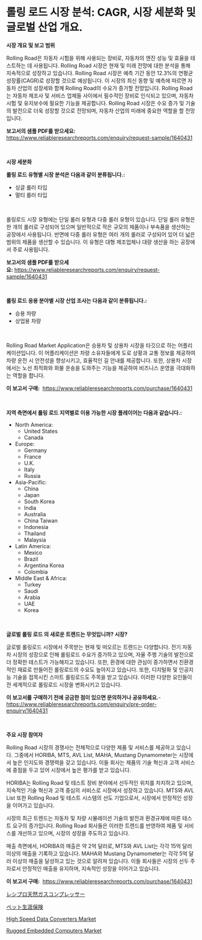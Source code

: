 <p><h1>롤링 로드 시장 분석: CAGR, 시장 세분화 및 글로벌 산업 개요.</h1></p><p><strong>시장 개요 및 보고 범위</strong></p>
<p><p>Rolling Road은 자동차 시험을 위해 사용되는 장비로, 자동차의 엔진 성능 및 효율을 테스트하는 데 사용됩니다. Rolling Road 시장은 현재 및 미래 전망에 대한 분석을 통해 지속적으로 성장하고 있습니다. Rolling Road 시장은 예측 기간 동안 12.3%의 연평균 성장률(CAGR)로 성장할 것으로 예상됩니다. 이 시장의 최신 동향 및 예측에 따르면 자동차 산업의 성장세와 함께 Rolling Road의 수요가 증가할 전망입니다. Rolling Road는 자동차 제조사 및 서비스 업체들 사이에서 필수적인 장비로 인식되고 있으며, 자동차 시험 및 유지보수에 필요한 기능을 제공합니다. Rolling Road 시장은 수요 증가 및 기술의 발전으로 더욱 성장할 것으로 전망되며, 자동차 산업의 미래에 중요한 역할을 할 전망입니다.</p></p>
<p><strong>보고서의 샘플 PDF를 받으세요:</strong> <a href="https://www.reliableresearchreports.com/enquiry/request-sample/1640431">https://www.reliableresearchreports.com/enquiry/request-sample/1640431</a></p>
<p>&nbsp;</p>
<p><strong>시장 세분화</strong></p>
<p><strong>롤링 로드 유형별 시장 분석은 다음과 같이 분류됩니다.:</strong></p>
<p><ul><li>싱글 롤러 타입</li><li>멀티 롤러 타입</li></ul></p>
<p>&nbsp;</p>
<p><p>롤링로드 시장 유형에는 단일 롤러 유형과 다중 롤러 유형이 있습니다. 단일 롤러 유형은 한 개의 롤러로 구성되어 있으며 일반적으로 작은 규모의 제품이나 부속품을 생산하는 공장에서 사용됩니다. 반면에 다중 롤러 유형은 여러 개의 롤러로 구성되어 있어 더 넓은 범위의 제품을 생산할 수 있습니다. 이 유형은 대형 제조업체나 대량 생산을 하는 공장에서 주로 사용됩니다.</p></p>
<p><strong>보고서의 샘플 PDF를 받으세요:</strong>&nbsp;<a href="https://www.reliableresearchreports.com/enquiry/request-sample/1640431">https://www.reliableresearchreports.com/enquiry/request-sample/1640431</a></p>
<p>&nbsp;</p>
<p><strong> 롤링 로드 응용 분야별 시장 산업 조사는 다음과 같이 분류됩니다.:</strong></p>
<p><ul><li>승용 차량</li><li>상업용 차량</li></ul></p>
<p>&nbsp;</p>
<p><p>Rolling Road Market Application은 승용차 및 상용차 시장을 타깃으로 하는 어플리케이션입니다. 이 어플리케이션은 차량 소유자들에게 도로 상황과 교통 정보를 제공하여 차량 운전 시 안전성을 향상시키고, 효율적인 길 안내를 제공합니다. 또한, 상용차 시장에서는 노선 최적화와 화물 운송을 도와주는 기능을 제공하여 비즈니스 운영을 극대화하는 역할을 합니다.</p></p>
<p><strong>이 보고서 구매:</strong>&nbsp; <a href="https://www.reliableresearchreports.com/purchase/1640431">https://www.reliableresearchreports.com/purchase/1640431</a></p>
<p>&nbsp;</p>
<p><strong>지역 측면에서 롤링 로드 지역별로 이용 가능한 시장 플레이어는 다음과 같습니다.:</strong></p>
<p><ul>
    <li>
        North America:
        <ul>
            <li>United States</li>
            <li>Canada</li>
        </ul>
    </li>
    <li>
        Europe:
        <ul>
            <li>Germany</li>
            <li>France</li>
            <li>U.K.</li>
            <li>Italy</li>
            <li>Russia</li>
        </ul>
    </li>
    <li>
        Asia-Pacific:
        <ul>
            <li>China</li>
            <li>Japan</li>
            <li>South Korea</li>
            <li>India</li>
            <li>Australia</li>
            <li>China Taiwan</li>
            <li>Indonesia</li>
            <li>Thailand</li>
            <li>Malaysia</li>
        </ul>
    </li>
    <li>
        Latin America:
        <ul>
            <li>Mexico</li>
            <li>Brazil</li>
            <li>Argentina Korea</li>
            <li>Colombia</li>
        </ul>
    </li>
    <li>
        Middle East & Africa:
        <ul>
            <li>Turkey</li>
            <li>Saudi</li>
            <li>Arabia</li>
            <li>UAE</li>
            <li>Korea</li>
        </ul>
    </li>
    </ul></p>
<p>&nbsp;</p>
<p><strong>글로벌 롤링 로드 의 새로운 트렌드는 무엇입니까? 시장?</strong></p>
<p><p>글로벌 롤링로드 시장에서 주목받는 현재 및 떠오르는 트렌드는 다양합니다. 전기 자동차 시장의 성장으로 인해 롤링로드 수요가 증가하고 있으며, 자율 주행 기술의 발전으로 더 정확한 테스트가 가능해지고 있습니다. 또한, 환경에 대한 관심이 증가하면서 친환경적인 재료로 만들어진 롤링로드의 수요도 높아지고 있습니다. 또한, 디지털화 및 인공지능 기술을 접목시킨 스마트 롤링로드도 주목을 받고 있습니다. 이러한 다양한 요인들이 전 세계적으로 롤링로드 시장을 변화시키고 있습니다.</p></p>
<p><strong>이 보고서를 구매하기 전에 궁금한 점이 있으면 문의하거나 공유하세요.</strong>- <a href="https://www.reliableresearchreports.com/enquiry/pre-order-enquiry/1640431">https://www.reliableresearchreports.com/enquiry/pre-order-enquiry/1640431</a></p>
<p>&nbsp;</p>
<p><strong>주요 시장 참여자</strong></p>
<p><p>Rolling Road 시장의 경쟁사는 전체적으로 다양한 제품 및 서비스를 제공하고 있습니다. 그중에서 HORIBA, MTS, AVL List, MAHA, Mustang Dynamometer는 시장에서 높은 인지도와 경쟁력을 갖고 있습니다. 이들 회사는 제품의 기술 혁신과 고객 서비스에 중점을 두고 있어 시장에서 높은 평가를 받고 있습니다.</p><p>HORIBA는 Rolling Road 및 테스트 장비 분야에서 선두적인 위치를 차지하고 있으며, 지속적인 기술 혁신과 고객 중심의 서비스로 시장에서 성장하고 있습니다. MTS와 AVL List 또한 Rolling Road 및 테스트 시스템의 선도 기업으로서, 시장에서 안정적인 성장을 이어가고 있습니다.</p><p>시장의 최근 트렌드는 자동차 및 차량 시뮬레이션 기술의 발전과 환경규제에 따른 테스트 요구의 증가입니다. Rolling Road 회사들은 이러한 트렌드를 반영하여 제품 및 서비스를 개선하고 있으며, 시장의 성장을 주도하고 있습니다.</p><p>매출 측면에서, HORIBA의 매출은 약 2억 달러로, MTS와 AVL List는 각각 15억 달러 이상의 매출을 기록하고 있습니다. MAHA와 Mustang Dynamometer는 각각 5억 달러 이상의 매출을 달성하고 있는 것으로 알려져 있습니다. 이들 회사들은 시장의 선두 주자로서 안정적인 매출을 유지하며, 지속적인 성장을 이어가고 있습니다.</p></p>
<p><strong>이 보고서 구매:</strong>&nbsp;&nbsp;<a href="https://www.reliableresearchreports.com/purchase/1640431">https://www.reliableresearchreports.com/purchase/1640431</a></p>
<p><p><a href="https://github.com/marbadji/Market-Research-Report-List-1/blob/main/360866910484.md">レシプロ天然ガスコンプレッサー</a></p><p><a href="https://github.com/KaydenJohns1964/Market-Research-Report-List-1/blob/main/657199010485.md">ペット生涯保険</a></p><p><a href="https://github.com/Hazelklievgspy6vdcsmu106w/Market-Research-Report-List-1/blob/main/high-speed-data-converters-market.md">High Speed Data Converters Market</a></p><p><a href="https://github.com/lubmix/Market-Research-Report-List-2/blob/main/rugged-embedded-computers-market.md">Rugged Embedded Computers Market</a></p></p>
